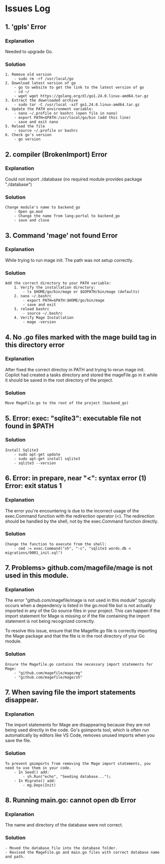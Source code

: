 # Issues Log

## 1. 'gpls' Error

### Explanation

Needed to upgrade Go.

### Solution
	1. Remove old version
		- sudo rm -rf /usr/local/go
	2. Download latest version of go
		- go to website to get the link to the latest version of go
		- cd ~/
		- wget wget https://golang.org/dl/go1.24.0.linux-amd64.tar.gz
	3. Extract the downloaded archive
		- sudo tar -C /usr/local -xzf go1.24.0.linux-amd64.tar.gz
	4. Update the PATH environment variable:
		- nano ~/.profile or bashrc (open file in nano)
		- export PATH=$PATH:/usr/local/go/bin (add this line)
		- save and exit nano
	5. Reload the file
		- source ~/.profile or bashrc
	6. Check go's version
		- go version
	
## 2. compiler (BrokenImport) Error

### Explanation

Could not import ./database (no required module provides package "./database") 

### Solution
	Change module's name to backend_go
		- Open go.mod
		- Change the name from lang-portal to backend_go
		- save and close
		
## 3. Command 'mage' not found Error

### Explanation
While trying to run mage init.
The path was not setup correctly.

### Solution
	Add the correct directory to your PATH variable:
		1. Verify the installation directory:
			- ls $HOME/go/bin/mage or $GOPATH/bin/mage (defaults)
		2. nano ~/.bashrc
			- export PATH=$PATH:$HOME/go/bin/mage
			- save and exit
		3. reload bashrc
			- source ~/.bashrc
		4. Verify Mage Installation
			- mage -version
			
## 4. No .go files marked with the mage build tag in this directory error

### Explanation
After fixed the correct directoy in PATH and trying to rerun mage init.
Copilot had created a tasks directory and stored the mageFile.go in it while it should be saved in the root directory of the project.

### Solution
	Move MageFile.go to the root of the project (backend_go)

## 5. Error: exec: "sqlite3": executable file not found in $PATH

### Solution
	Install Sqlite3
		- sudo apt-get update
		- sudo apt-get install sqlite3
		- sqlite3 --version

## 6. Error: in prepare, near "<": syntax error (1) Error: exit status 1

### Explanation

The error you're encountering is due to the incorrect usage of the exec.Command function with the redirection operator (<). The redirection should be handled by the shell, not by the exec.Command function directly.

### Solution
    Change the function to execute from the shell:
        - cmd := exec.Command("sh", "-c", "sqlite3 words.db < migrations/0001_init.sql")

## 7. Problems> github.com/magefile/mage is not used in this module.

### Explanation
The error "github.com/magefile/mage is not used in this module" typically occurs when a dependency is listed in the go.mod file but is not actually imported in any of the Go source files in your project. This can happen if the import statement for Mage is missing or if the file containing the import statement is not being recognized correctly.

To resolve this issue, ensure that the Magefile.go file is correctly importing the Mage package and that the file is in the root directory of your Go module.

### Solution

    Ensure the Magefile.go contains the necessary import statements for Mage:
        - "github.com/magefile/mage/mg"
        - "github.com/magefile/mage/sh"

## 7. When saving file the import statements disappear.

### Explanation
The import statements for Mage are disappearing because they are not being used directly in the code. Go's goimports tool, which is often run automatically by editors like VS Code, removes unused imports when you save the file.

### Solution
    To prevent goimports from removing the Mage import statements, you need to use them in your code.
        - In Seed() add:
            - sh.Run("echo", "Seeding database...");
        - In Migrate() add:
            - mg.Deps(Init)

## 8. Running main.go: cannot open db Error

### Explanation
The name and directory of the database were not correct.

### Solution
	- Moved the database file into the database folder.
	- Revised the MageFile.go and main.go files with correct database name and path.